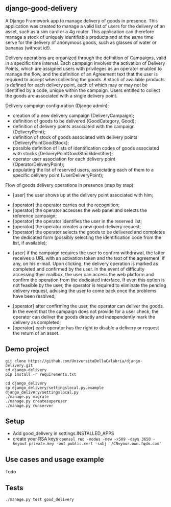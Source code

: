 django-good-delivery
--------------------

A Django Framework app to manage delivery of goods in presence. This application was created to manage a valid list of users for the delivery of an asset, such as a sim card or a 4g router. This application can therefore manage a stock of uniquely identifiable products and at the same time serve for the delivery of anonymous goods, such as glasses of water or bananas (without id!).

Delivery operations are organized through the definition of Campaigns, valid in a specific time interval.
Each campaign involves the activation of Delivery Points, which are assigned users with privileges as an operator enabled to manage the flow, and the definition of an Agreement text that the user is required to accept when collecting the goods.
A stock of available products is defined for each delivery point, each of which may or may not be identified by a code, unique within the campaign.
Users entitled to collect the goods are associated with a single delivery point.

 Delivery campaign configuration (Django admin):
 
 - creation of a new delivery campaign (DeliveryCampaign);
 - definition of goods to be delivered (GoodCategory, Good);
 - definition of delivery points associated with the campaign (DeliveryPoint);
 - definition of stock of goods associated with delivery points (DeliveryPointGoodStock);
 - possible definition of lists of identification codes of goods associated with stocks (DeliveryPointGoodStockIdentifier);
 - operator user association for each delivery point (OperatorDeliveryPoint);
 - populating the list of reserved users, associating each of them to a specific delivery point (UserDeliveryPoint);

Flow of goods delivery operations in presence (step by step):

- [user] the user shows up at the delivery point associated with him;

* [operator] the operator carries out the recognition; 
* [operator] the operator accesses the web panel and selects the reference campaign;
* [operator] the operator identifies the user in the reserved list;
* [operator] the operator creates a new good delivery request;
* [operator] the operator selects the goods to be delivered and completes the dedicated form (possibly selecting the identification code from the list, if available);

- [user] if the campaign requires the user to confirm withdrawal, the latter receives a URL with an activation token and the text of the agreement, if any, on his e-mail. Upon clicking, the delivery operation is marked as completed and confirmed by the user. 
In the event of difficulty accessing their mailbox, the user can access the web platform and confirm the operation from the dedicated interface.
If even this option is not feasible by the user, the operator is required to eliminate the pending delivery request, advising the user to come back once the problems have been resolved;

* [operator] after confirming the user, the operator can deliver the goods.
In the event that the campaign does not provide for a user check, the operator can deliver the goods directly and independently mark the delivery as completed;
* [operator] each operator has the right to disable a delivery or request the return of an asset.


Demo project
------------

````
git clone https://github.com/UniversitaDellaCalabria/django-delivery.git
cd django-delivery
pip install -r requirements.txt

cd django_delivery
cp django_delivery/settingslocal.py.example django_delivery/settingslocal.py
./manage.py migrate
./manage.py createsuperuser
./manage.py runserver
````

Setup
-----

- Add good_delivery in settings.INSTALLED_APPS
- create your RSA keys
  ````openssl req -nodes -new -x509 -days 3650 -keyout private.key -out public.cert -subj '/CN=your.own.fqdn.com'````


Use cases and usage example
---------------------------

Todo

Tests
-----

````
./manage.py test good_delivery
````
